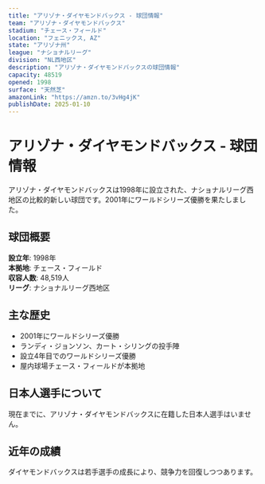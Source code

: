 ```yaml
---
title: "アリゾナ・ダイヤモンドバックス - 球団情報"
team: "アリゾナ・ダイヤモンドバックス"
stadium: "チェース・フィールド"
location: "フェニックス, AZ"
state: "アリゾナ州"
league: "ナショナルリーグ"
division: "NL西地区"
description: "アリゾナ・ダイヤモンドバックスの球団情報"
capacity: 48519
opened: 1998
surface: "天然芝"
amazonLink: "https://amzn.to/3vHg4jK"
publishDate: 2025-01-10
---
```


# アリゾナ・ダイヤモンドバックス - 球団情報

アリゾナ・ダイヤモンドバックスは1998年に設立された、ナショナルリーグ西地区の比較的新しい球団です。2001年にワールドシリーズ優勝を果たしました。

## 球団概要

**設立年**: 1998年  
**本拠地**: チェース・フィールド  
**収容人数**: 48,519人  
**リーグ**: ナショナルリーグ西地区  

## 主な歴史

- 2001年にワールドシリーズ優勝
- ランディ・ジョンソン、カート・シリングの投手陣
- 設立4年目でのワールドシリーズ優勝
- 屋内球場チェース・フィールドが本拠地

## 日本人選手について

現在までに、アリゾナ・ダイヤモンドバックスに在籍した日本人選手はいません。

## 近年の成績

ダイヤモンドバックスは若手選手の成長により、競争力を回復しつつあります。